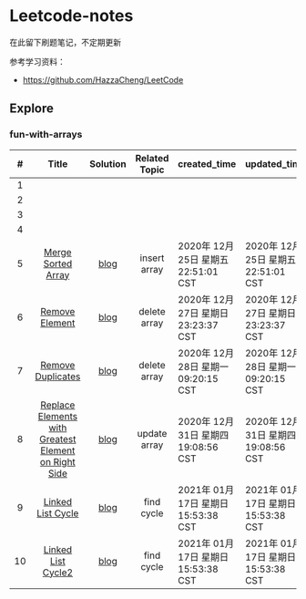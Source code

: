 # Leetcode-notes

在此留下刷题笔记，不定期更新

参考学习资料：
* https://github.com/HazzaCheng/LeetCode



## Explore

### fun-with-arrays

|  #   |                            Title                             |                           Solution                           | Related Topic | created_time                         | updated_time                         |
| :--: | :----------------------------------------------------------: | :----------------------------------------------------------: | :-----------: | ------------------------------------ | ------------------------------------ |
|  1   |                                                              |                                                              |               |                                      |                                      |
|  2   |                                                              |                                                              |               |                                      |                                      |
|  3   |                                                              |                                                              |               |                                      |                                      |
|  4   |                                                              |                                                              |               |                                      |                                      |
|  5   | [Merge Sorted Array](https://leetcode.com/explore/learn/card/fun-with-arrays/525/inserting-items-into-an-array/3253/) | [blog](https://github.com/Ruiskey/Leetcode-notes/blob/master/Blog/Arrays/Insert/Merge%20Sorted%20Array.md) | insert array  | 2020年 12月 25日 星期五 22:51:01 CST | 2020年 12月 25日 星期五 22:51:01 CST |
|  6   | [Remove Element](https://leetcode.com/explore/learn/card/fun-with-arrays/526/deleting-items-from-an-array/3247/) | [blog](https://github.com/Ruiskey/Leetcode-notes/blob/master/Blog/Arrays/Delete/Remove%20Element.md  ) | delete array  | 2020年 12月 27日 星期日 23:23:37 CST | 2020年 12月 27日 星期日 23:23:37 CST |
|  7   | [Remove Duplicates](https://leetcode.com/explore/learn/card/fun-with-arrays/526/deleting-items-from-an-array/3248/) | [blog](https://github.com/Ruiskey/Leetcode-notes/blob/master/Blog/Arrays/Delete/Remove%20Duplicates.md) | delete array  | 2020年 12月 28日 星期一 09:20:15 CST | 2020年 12月 28日 星期一 09:20:15 CST |
|  8   | [Replace Elements with Greatest Element on Right Side](https://leetcode.com/explore/learn/card/fun-with-arrays/511/in-place-operations/3259/) | [blog](https://github.com/Ruiskey/Leetcode-notes/blob/master/Blog/Arrays/Update/Replace%20Elements%20with%20Greatest%20Element%20on%20Right%20Side.md) | update array  | 2020年 12月 31日 星期四 19:08:56 CST | 2020年 12月 31日 星期四 19:08:56 CST |
|  9   | [Linked List Cycle](https://leetcode.com/explore/learn/card/linked-list/214/two-pointer-technique/1212/) | [blog](https://github.com/Ruiskey/Leetcode-notes/blob/master/Blog/LinkedList/Two%20Pointer%20Technique/Linked%20List%20Cycle.md) |  find cycle   | 2021年 01月 17日 星期日 15:53:38 CST | 2021年 01月 17日 星期日 15:53:38 CST |
|  10  | [Linked List Cycle2](https://leetcode.com/explore/learn/card/linked-list/214/two-pointer-technique/1214/) | [blog](https://github.com/Ruiskey/Leetcode-notes/blob/master/Blog/LinkedList/Two%20Pointer%20Technique/Linked%20List%20Cycle2.md) |  find cycle   | 2021年 01月 17日 星期日 15:53:38 CST | 2021年 01月 17日 星期日 15:53:38 CST |

